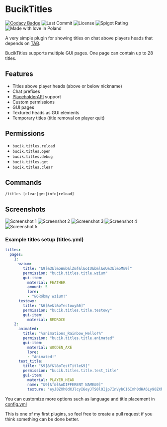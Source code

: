 # BucikTitles
[![Codacy Badge](https://app.codacy.com/project/badge/Grade/9d033d4b159d40c6a359a9f53ebc8778)](https://www.codacy.com/manual/workonfire/BucikTitles?utm_source=github.com&amp;utm_medium=referral&amp;utm_content=workonfire/BucikTitles&amp;utm_campaign=Badge_Grade)
![Last Commit](https://img.shields.io/github/last-commit/workonfire/BucikTitles)
![License](https://img.shields.io/github/license/workonfire/BucikTitles)
![Spigot Rating](https://img.shields.io/spiget/downloads/79009)
![Made with love in Poland](https://madewithlove.now.sh/pl?heart=true)

A very simple plugin for showing titles on chat above players heads that depends on [TAB](https://github.com/NEZNAMY/TAB).

BucikTitles supports multiple GUI pages. One page can contain up to 28 titles.

## Features
-   Titles above player heads (above or below nickname)
-   Chat prefixes
-   [PlaceholderAPI](https://www.spigotmc.org/resources/placeholderapi.6245/) support
-   Custom permissions
-   GUI pages
-   Textured heads as GUI elements
-   Temporary titles (title removal on player quit)

## Permissions
-   `bucik.titles.reload`
-   `bucik.titles.open`
-   `bucik.titles.debug`
-   `bucik.titles.get`
-   `bucik.titles.clear`

## Commands
`/titles [clear|get|info|reload]`

## Screenshots
![Screenshot 1](https://i.imgur.com/qu5rhT3.png)
![Screenshot 2](https://i.imgur.com/LPNGeos.png)
![Screenshot 3](https://media.discordapp.net/attachments/710596678486327298/713148507078524969/ezgif.com-video-to-gif_1.gif)
![Screenshot 4](https://i.imgur.com/Ct4Kfen.png)
![Screenshot 5](https://i.imgur.com/Qe52DAq.png)

### Example titles setup (titles.yml)
```yaml
titles:
  pages:
    1:
      wzium:
        title: "&9[&3&l&oW&b&lZ&f&l&oIU&b&l&oU&3&l&oM&9]"
        permission: "bucik.titles.title.wzium"
        gui-item:
          material: FEATHER
          amount: 5
          lore:
          - "&6Róbmy wzium!"
      testowy:
        title: "&6[&e&l&oTestowy&6]"
        permission: "bucik.titles.title.testowy"
        gui-item:
          material: BEDROCK
    2:
      animated:
        title: "%animations_Rainbow_Hello!%"
        permission: "bucik.titles.title.animated"
        gui-item:
          material: WOODEN_AXE
          lore:
          - "Animated!"
      test_title:
        title: "&9[&f&l&oTestTitle&9]"
        permission: "bucik.titles.title.test_title"
        gui-item:
          material: PLAYER_HEAD
          name: "&9[&f&l&oDIFFERENT NAME&9]"
          texture: "eyJ0ZXh0dXJlcyI6eyJTS0lOIjp7InVybCI6Imh0dHA6Ly90ZXh0dXJlcy5taW5lY3JhZnQubmV0L3RleHR1cmUvNDA4MGJiZWZjYTg3ZGMwZjM2NTM2YjY1MDg0MjVjZmM0Yjk1YmE2ZThmNWU2YTQ2ZmY5ZTljYjQ4OGE5ZWQifX19"
```
You can customize more options such as language and title placement in [config.yml](src/main/resources/config.yml)

This is one of my first plugins, so feel free to create a pull request if you think something can be done better.

